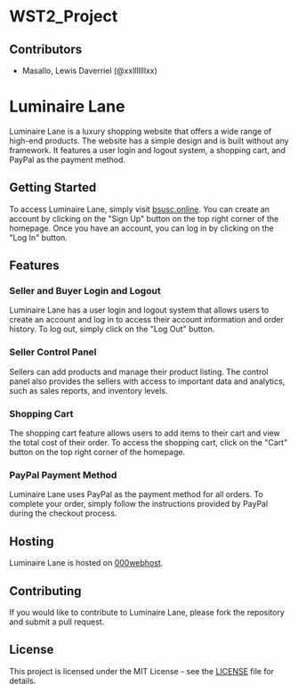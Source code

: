 # WST2_Project

## Contributors

- Masallo, Lewis Daverriel (@xxlllllllxx)

# Luminaire Lane

Luminaire Lane is a luxury shopping website that offers a wide range of high-end products. The website has a simple design and is built without any framework. It features a user login and logout system, a shopping cart, and PayPal as the payment method.

## Getting Started

To access Luminaire Lane, simply visit [bsusc.online](https://bsusc.online). You can create an account by clicking on the "Sign Up" button on the top right corner of the homepage. Once you have an account, you can log in by clicking on the "Log In" button.

## Features

### Seller and Buyer Login and Logout

Luminaire Lane has a user login and logout system that allows users to create an account and log in to access their account information and order history. To log out, simply click on the "Log Out" button.

### Seller Control Panel

Sellers can add products and manage their product listing. The control panel also provides the sellers with access to important data and analytics, such as sales reports, and inventory levels.

### Shopping Cart

The shopping cart feature allows users to add items to their cart and view the total cost of their order. To access the shopping cart, click on the "Cart" button on the top right corner of the homepage.

### PayPal Payment Method

Luminaire Lane uses PayPal as the payment method for all orders. To complete your order, simply follow the instructions provided by PayPal during the checkout process.

## Hosting

Luminaire Lane is hosted on [000webhost](https://www.000webhost.com/). 

## Contributing

If you would like to contribute to Luminaire Lane, please fork the repository and submit a pull request. 

## License

This project is licensed under the MIT License - see the [LICENSE](LICENSE) file for details.
